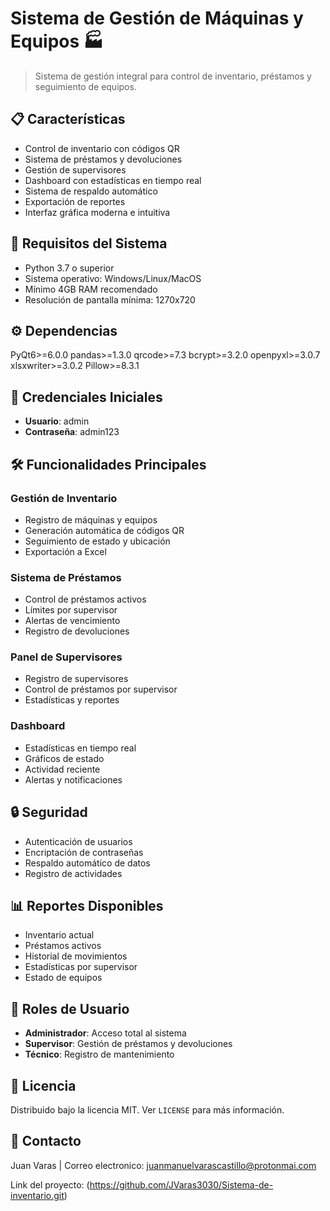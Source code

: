 # Sistema de Gestión de Máquinas y Equipos 🏭
> Sistema de gestión integral para control de inventario, préstamos y seguimiento de equipos.

## 📋 Características

- Control de inventario con códigos QR
- Sistema de préstamos y devoluciones
- Gestión de supervisores
- Dashboard con estadísticas en tiempo real
- Sistema de respaldo automático
- Exportación de reportes
- Interfaz gráfica moderna e intuitiva

## 🔧 Requisitos del Sistema

- Python 3.7 o superior
- Sistema operativo: Windows/Linux/MacOS
- Mínimo 4GB RAM recomendado
- Resolución de pantalla mínima: 1270x720

## ⚙️ Dependencias

PyQt6>=6.0.0
pandas>=1.3.0
qrcode>=7.3
bcrypt>=3.2.0
openpyxl>=3.0.7
xlsxwriter>=3.0.2
Pillow>=8.3.1

## 🔑 Credenciales Iniciales

- **Usuario**: admin
- **Contraseña**: admin123

## 🛠️ Funcionalidades Principales

### Gestión de Inventario
- Registro de máquinas y equipos
- Generación automática de códigos QR
- Seguimiento de estado y ubicación
- Exportación a Excel

### Sistema de Préstamos
- Control de préstamos activos
- Límites por supervisor
- Alertas de vencimiento
- Registro de devoluciones

### Panel de Supervisores
- Registro de supervisores
- Control de préstamos por supervisor
- Estadísticas y reportes

### Dashboard
- Estadísticas en tiempo real
- Gráficos de estado
- Actividad reciente
- Alertas y notificaciones

## 🔒 Seguridad

- Autenticación de usuarios
- Encriptación de contraseñas
- Respaldo automático de datos
- Registro de actividades

## 📊 Reportes Disponibles

- Inventario actual
- Préstamos activos
- Historial de movimientos
- Estadísticas por supervisor
- Estado de equipos

## 👥 Roles de Usuario

- **Administrador**: Acceso total al sistema
- **Supervisor**: Gestión de préstamos y devoluciones
- **Técnico**: Registro de mantenimiento


## 📝 Licencia

Distribuido bajo la licencia MIT. Ver `LICENSE` para más información.

## 📧 Contacto

Juan Varas | Correo electronico: juanmanuelvarascastillo@protonmai.com

Link del proyecto: (https://github.com/JVaras3030/Sistema-de-inventario.git)










